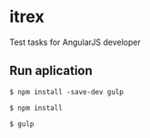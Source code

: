 # itrex
Test tasks for AngularJS developer

Run aplication
-----------
```
$ npm install -save-dev gulp

$ npm install

$ gulp
